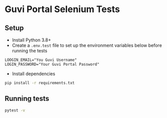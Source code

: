 # Guvi Portal Selenium Tests

## Setup

- Install Python 3.8+
- Create a `.env.test` file to set up the environment variables below before running the tests

```
LOOGIN_EMAIL="You Guvi Username"
LOGIN_PASSWORD="Your Guvi Portal Password"
```

- Install dependencies

```bash
pip install -r requirements.txt
```

## Running tests

```bash
pytest -v
```